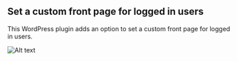 ## Set a custom front page for logged in users
This WordPress plugin adds an option to set a custom front page for logged in users.

![Alt text](http://labs.maksimer.com/wp-content/uploads/2016/04/reading-settings.png)
